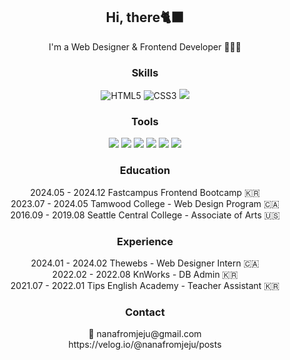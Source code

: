 <h2 align="center">Hi, there🐈‍⬛</h2>

<p align="center">
  I'm a Web Designer & Frontend Developer 👩🏻‍💻
</p>

<h3 align="center">Skills</h3>

<p align="center">
  <img src="https://img.shields.io/badge/html5-%23E34F26.svg?style=for-the-badge&logo=html5&logoColor=white" alt="HTML5"/>
  <img src="https://img.shields.io/badge/css3-%231572B6.svg?style=for-the-badge&logo=css3&logoColor=white" alt="CSS3"/>
 <img src="https://img.shields.io/badge/javascript-F7DF1E?style=for-the-badge&logo=javascript&logoColor=white">
</p>

<h3 align="center">Tools</h3>
<p align="center">
  <img src="https://img.shields.io/badge/adobeaftereffects-9999FF?style=for-the-badge&logo=adobeaftereffects&logoColor=white">
  <img src="https://img.shields.io/badge/figma-F24E1E?style=for-the-badge&logo=figma&logoColor=white">
  <img src="https://img.shields.io/badge/final cut pro-9999FF?style=for-the-badge&logo=airplayvideo&logoColor=white">
  <img src="https://img.shields.io/badge/adobeaftereffects-FF9A00?style=for-the-badge&logo=adobeaftereffects&logoColor=white">
  <img src="https://img.shields.io/badge/adobephotoshop-31A8FF?style=for-the-badge&logo=adobephotoshop&logoColor=white">
  <img src="https://img.shields.io/badge/wordpress-21759B?style=for-the-badge&logo=wordpress&logoColor=white">
</p>

<h3 align="center">Education</h3>

<p align="center">
  2024.05 - 2024.12 Fastcampus Frontend Bootcamp 🇰🇷 <br>
  2023.07 - 2024.05 Tamwood College - Web Design Program 🇨🇦 <br>
  2016.09 - 2019.08 Seattle Central College - Associate of Arts 🇺🇸 <br>
</p>

<h3 align="center">Experience</h3>

<p align="center">
  2024.01 - 2024.02 Thewebs - Web Designer Intern 🇨🇦 <br>
  2022.02 - 2022.08 KnWorks - DB Admin 🇰🇷 <br>
  2021.07 - 2022.01 Tips English Academy - Teacher Assistant 🇰🇷 <br>
</p>

<h3 align="center">Contact</h3>

<p align="center">
  💌 nanafromjeju@gmail.com<br>
  https://velog.io/@nanafromjeju/posts
</p>
